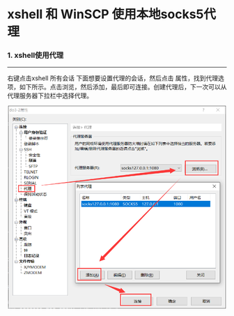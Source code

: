 # xshell 和 WinSCP 使用本地socks5代理

### 1. xshell使用代理
---

右键点击xshell 所有会话 下面想要设置代理的会话，然后点击 属性，找到代理选项，如下所示。点击浏览，然后添加，最后即可连接。创建代理后，下一次可以从代理服务器下拉栏中选择代理。

<p align="center">
  <img src="image/01.png" alt="Image Description" width="500">
</p>
